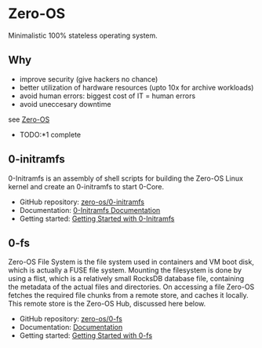
# Zero-OS

Minimalistic 100% stateless operating system.

## Why

- improve security (give hackers no chance)
- better utilization of hardware resources (upto 10x for archive workloads)
- avoid human errors: biggest cost of IT = human errors
- avoid uneccesary downtime

see [Zero-OS]()

- TODO:*1 complete


<a id="0-initramfs"></a>
## 0-initramfs

0-Initramfs is an assembly of shell scripts for building the Zero-OS Linux kernel and create an 0-initramfs to start 0-Core.

- GitHub repository: [zero-os/0-initramfs](https://github.com/zero-os/0-initramfs)
- Documentation: [0-Initramfs Documentation](https://github.com/zero-os/0-initramfs/blob/master/docs/SUMMARY.md)
- Getting started: [Getting Started with 0-Initramfs](https://github.com/zero-os/0-initramfs/blob/master/docs/gettingstarted/gettingstarted.md)


<a id="0-fs"></a>
## 0-fs

Zero-OS File System is the file system used in containers and VM boot disk, which is actually a FUSE file system. Mounting the filesystem is done by using a flist, which is a relatively small RocksDB database file, containing the metadata of the actual files and directories. On accessing a file Zero-OS fetches the required file chunks from a remote store, and caches it locally. This remote store is the Zero-OS Hub, discussed here below.

- GitHub repository: [zero-os/0-fs](https://github.com/zero-os/0-fs)
- Documentation: [ Documentation](https://github.com/zero-os/0-fs/blob/master/docs/SUMMARY.md)
- Getting started: [Getting Started with 0-fs](https://github.com/zero-os/0-fs/blob/master/docs/gettingstarted/README.md)
